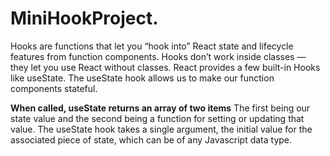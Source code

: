 # MiniHookProject.

Hooks are functions that let you “hook into” React state and lifecycle features from function components.
Hooks don’t work inside classes — they let you use React without classes. React provides a few built-in Hooks like useState. 
The useState hook allows us to make our function components stateful.  

**When called, useState returns an array of two items** 
The first being our state value and the second being a function for setting or updating that value. 
The useState hook takes a single argument, the initial value for the associated piece of state, which can be of any Javascript data type.
